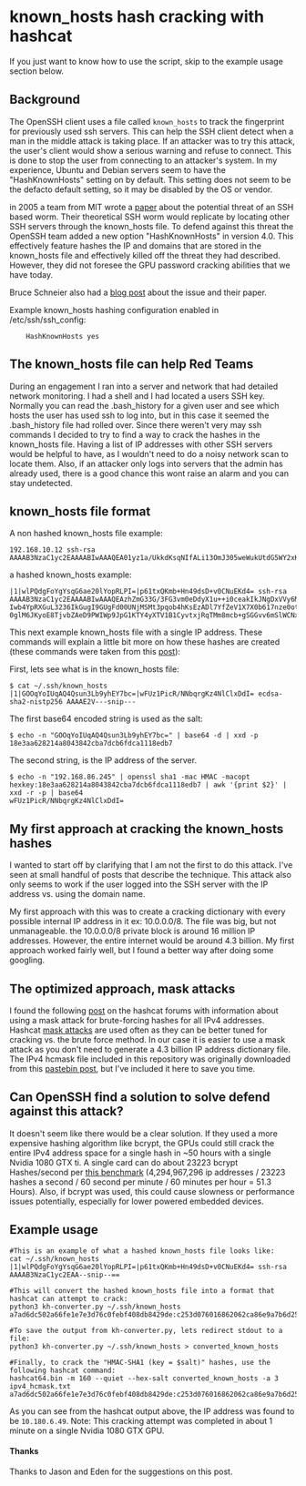 # known_hosts hash cracking with hashcat

If you just want to know how to use the script, skip to the example usage section below.

## Background

The OpenSSH client uses a file called `known_hosts` to track the fingerprint for previously used ssh servers. This can help the SSH client detect when a man in the middle attack is taking place. If an attacker was to try this attack, the user's client would show a serious warning and refuse to connect. This is done to stop the user from connecting to an attacker's system. In my experience, Ubuntu and Debian servers seem to have the "HashKnownHosts" setting on by default. This setting does not seem to be the defacto default setting, so it may be disabled by the OS or vendor.

in 2005 a team from MIT wrote a [paper](http://nms.csail.mit.edu/projects/ssh/sshworm.pdf) about the potential threat of an SSH based worm. Their theoretical SSH worm would replicate by locating other SSH servers through the known_hosts file. To defend against this threat the OpenSSH team added a new option "HashKnownHosts" in version 4.0. This effectively feature hashes the IP and domains that are stored in the known_hosts file and effectively killed off the threat they had described. However, they did not foresee the GPU password cracking abilities that we have today.

Bruce Schneier also had a [blog post](https://www.schneier.com/blog/archives/2005/05/the_potential_f.html) about the issue and their paper.

Example known_hosts hashing configuration enabled in /etc/ssh/ssh_config:
```shell
    HashKnownHosts yes
```
## The known_hosts file can help Red Teams

During an engagement I ran into a server and network that had detailed network monitoring. I had a shell and I had located a users SSH key. Normally you can read the .bash_history for a given user and see which hosts the user has used ssh to log into, but in this case it seemed the .bash_history file had rolled over. Since there weren't very may ssh commands I decided to try to find a way to crack the hashes in the known_hosts file. Having a list of IP addresses with other SSH servers would be helpful to have, as I wouldn't need to do a noisy network scan to locate them. Also, if an attacker only logs into servers that the admin has already used, there is a good chance this wont raise an alarm and you can stay undetected. 

## known_hosts file format

A non hashed known_hosts file example:
```shell
192.168.10.12 ssh-rsa AAAAB3NzaC1yc2EAAAABIwAAAQEA01yz1a/UkkdKsqNIfALi13OmJ305weWukUtdG5WY2xKBzc3UDqBTVndbpzMEeXl/A/4SAPdc/dUUVNYJWHc8SvcFa2n+NXduq6UPmimJYxX0glHLql9rhX9X6BrpYq93J08tcdPJlS88AF86oL0HRk1l3whN8x7v62UfPSF3/apihx5PQVEYI0rL47wi6gYPRb70CiEn1MCvIJLeyBaIjvhZ+LKsXhNafahGo36Ck7Tf2iqTNuuy56U/ijt0MHg3kOwEecVVbWS3RSASQCfu345BK2a4soeIG1JpfTakz23Cb5T76wBM63uUDvFmmjn+ljZlNafN/AQLwIfYyxQ/pw==
```
a hashed known_hosts example:
```shell
|1|wlPQdgFoYgYsqG6ae20lYopRLPI=|p61txQKmb+Hn49dsD+v0CNuEKd4= ssh-rsa AAAAB3NzaC1yc2EAAAABIwAAAQEAzhZmG33G/3FG3vm0eDdyX1u++i0ceakIkJNgDxVVy6MpodRrpwqXXQj8/OGT
Iwb4YpRXGuL3236IkGugI9GUgFd00UNjMSMt3pqob4hKsEzADl7YfZeV1X7X0b617nze0otdO7TwDMlQ/5KWUwdUoxg50VfpieTzcOpUN/G4J159iKZ41iSF7o4vI+fYisX8y5rJ1BRbt1HO0Gi7w9HZ8tN0B
0glM6JKyoE8TjvbZAeD9PWIWp9JpG1KTY4yXTV1B1CyvtxjRqTMm8mcb+gSGGvv6mSlWCNxJnlXhp91F2GtmgzKsE3FjcMUfkn3c0+P0bKaR8L3GtbyaXJmtDX4xQ==
```
This next example known_hosts file with a single IP address. These commands will explain a little bit more on how these hashes are created (these commands were taken from this [post](https://security.stackexchange.com/questions/56268/ssh-benefits-of-using-hashed-known-hosts)):

First, lets see what is in the known_hosts file:
```shell
$ cat ~/.ssh/known_hosts
|1|GOOqYoIUqAQ4Qsun3Lb9yhEY7bc=|wFUz1PicR/NNbqrgKz4NlClxDdI= ecdsa-sha2-nistp256 AAAAE2V---snip---
```

The first base64 encoded string is used as the salt:
```shell
$ echo -n "GOOqYoIUqAQ4Qsun3Lb9yhEY7bc=" | base64 -d | xxd -p
18e3aa628214a8043842cba7dcb6fdca1118edb7
```

The second string, is the IP address of the server. 
```shell
$ echo -n "192.168.86.245" | openssl sha1 -mac HMAC -macopt hexkey:18e3aa628214a8043842cba7dcb6fdca1118edb7 | awk '{print $2}' | xxd -r -p | base64
wFUz1PicR/NNbqrgKz4NlClxDdI=
```

## My first approach at cracking the known_hosts hashes

I wanted to start off by clarifying that I am not the first to do this attack. I've seen at small handful of posts that describe the technique. This attack also only seems to work if the user logged into the SSH server with the IP address vs. using the domain name.

My first approach with this was to create a cracking dictionary with every possible internal IP address in it ex: 10.0.0.0/8. The file was big, but not unmanageable. the 10.0.0.0/8 private block is around 16 million IP addresses. However, the entire internet would be around 4.3 billion. My first approach worked fairly well, but I found a better way after doing some googling. 

## The optimized approach, mask attacks

I found the following [post](https://hashcat.net/forum/archive/index.php?thread-4762.html) on the hashcat forums with information about using a mask attack for brute-forcing hashes for all IPv4 addresses. Hashcat [mask attacks](https://hashcat.net/wiki/doku.php?id=mask_attack) are used often as they can be better tuned for cracking vs. the brute force method. In our case it is easier to use a mask attack as you don't need to generate a 4.3 billion IP address dictionary file. The IPv4 hcmask file included in this repository was originally downloaded from this [pastebin post](https://pastebin.com/4HQ6C8gG), but I've included it here to save you time. 

## Can OpenSSH find a solution to solve defend against this attack?

It doesn't seem like there would be a clear solution. If they used a more expensive hashing algorithm like bcrypt, the GPUs could still crack the entire IPv4 address space for a single hash in ~50 hours with a single Nvidia 1080 GTX ti. A single card can do about 23223 bcrypt Hashes/second per [this benchmark](https://gist.github.com/epixoip/ace60d09981be09544fdd35005051505) (4,294,967,296 ip addresses / 23223 hashes a second / 60 second per minute / 60 minutes per hour = 51.3 Hours). Also, if bcrypt was used, this could cause slowness or performance issues potentially, especially for lower powered embedded devices.

## Example usage

```shell
#This is an example of what a hashed known_hosts file looks like:
cat ~/.ssh/known_hosts
|1|wlPQdgFoYgYsqG6ae20lYopRLPI=|p61txQKmb+Hn49dsD+v0CNuEKd4= ssh-rsa AAAAB3NzaC1yc2EAA--snip--==

#This will convert the hashed known_hosts file into a format that hashcat can attempt to crack:
python3 kh-converter.py ~/.ssh/known_hosts
a7ad6dc502a66fe1e7e3d76c0febf408db8429de:c253d076016862062ca86e9a7b6d25628a512cf2

#To save the output from kh-converter.py, lets redirect stdout to a file:
python3 kh-converter.py ~/.ssh/known_hosts > converted_known_hosts

#Finally, to crack the "HMAC-SHA1 (key = $salt)" hashes, use the following hashcat command:
hashcat64.bin -m 160 --quiet --hex-salt converted_known_hosts -a 3 ipv4_hcmask.txt 
a7ad6dc502a66fe1e7e3d76c0febf408db8429de:c253d076016862062ca86e9a7b6d25628a512cf2:10.180.6.49
```
As you can see from the hashcat output above, the IP address was found to be `10.180.6.49`. Note: This cracking attempt was completed in about 1 minute on a single Nvidia 1080 GTX GPU.

#### Thanks
Thanks to Jason and Eden for the suggestions on this post.
